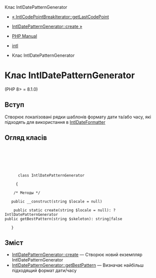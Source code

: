 Клас IntlDatePatternGenerator

-   [« IntlCodePointBreakIterator::getLastCodePoint](intlcodepointbreakiterator.getlastcodepoint.html)
    
-   [IntlDatePatternGenerator::create »](intldatepatterngenerator.create.html)
    
-   [PHP Manual](index.html)
    
-   [intl](book.intl.html)
    
-   Клас IntlDatePatternGenerator
    

# Клас IntlDatePatternGenerator

(PHP 8> = 8.1.0)

## Вступ

Створює локалізовані рядки шаблонів формату дати та/або часу, які підходять для використання в [IntlDateFormatter](class.intldateformatter.html)

## Огляд класів

```classsynopsis

     
    

    
     
      class IntlDatePatternGenerator
     
     {

    /* Методы */
    
   public __construct(string $locale = null)

    public static create(string $locale = null): ?IntlDatePatternGenerator
public getBestPattern(string $skeleton): string|false

   }
```

## Зміст

-   [IntlDatePatternGenerator::create](intldatepatterngenerator.create.html) — Створює новий екземпляр IntlDatePatternGenerator
-   [IntlDatePatternGenerator::getBestPattern](intldatepatterngenerator.getbestpattern.html) — Визначає найбільш підходящий формат дати/часу